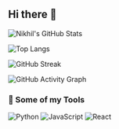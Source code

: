 ## Hi there 👋

![Nikhil's GitHub Stats](https://github-readme-stats.vercel.app/api?username=code259&show_icons=true&count_private=true&theme=dark&hide_title=true&border_radius=10)

![Top Langs](https://github-readme-stats.vercel.app/api/top-langs/?username=code259&layout=compact&theme=dark&hide_title=true&border_radius=10)

![GitHub Streak](https://github-readme-streak-stats.herokuapp.com?user=code259&theme=dark)

![GitHub Activity Graph](https://github-readme-activity-graph.vercel.app/graph?username=code259&theme=github-dark)

### 🧰 Some of my Tools
![Python](https://img.shields.io/badge/Python-3670A0?style=for-the-badge&logo=python&logoColor=ffdd54)
![JavaScript](https://img.shields.io/badge/JavaScript-F7DF1E?style=for-the-badge&logo=javascript&logoColor=black)
![React](https://img.shields.io/badge/React-20232A?style=for-the-badge&logo=react&logoColor=61DAFB)

<!--
**code259/code259** is a ✨ _special_ ✨ repository because its `README.md` (this file) appears on your GitHub profile.

Here are some ideas to get you started:

- 🔭 I’m currently working on ...
- 🌱 I’m currently learning ...
- 👯 I’m looking to collaborate on ...
- 🤔 I’m looking for help with ...
- 💬 Ask me about ...
- 📫 How to reach me: ...
- 😄 Pronouns: ...
- ⚡ Fun fact: ...
-->
